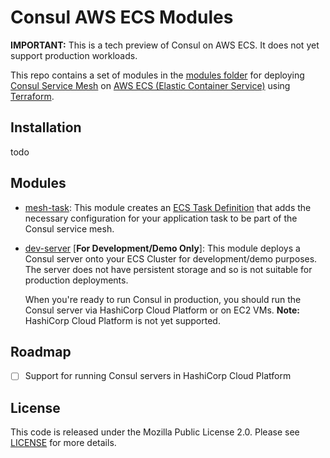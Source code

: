 # Consul AWS ECS Modules

**IMPORTANT:** This is a tech preview of Consul on AWS ECS. It does not yet support production workloads.

This repo contains a set of modules in the [modules folder](./modules) for deploying [Consul Service Mesh](https://www.consul.io/) on
[AWS ECS (Elastic Container Service)](https://aws.amazon.com/ecs/) using [Terraform](https://www.terraform.io/).

## Installation

todo

## Modules 

* [mesh-task](modules/mesh-task): This module creates an [ECS Task Definition](https://docs.aws.amazon.com/AmazonECS/latest/developerguide/task_definitions.html)
  that adds the necessary configuration for your application task to be part of the Consul service mesh.

* [dev-server](modules/dev-server) [**For Development/Demo Only**]: This module deploys a Consul server onto your ECS Cluster
  for development/demo purposes. The server does not have persistent storage and so is not suitable for production deployments.
  
  When you're ready to run Consul in production, you should run the Consul server via HashiCorp Cloud Platform or on EC2 VMs.
  **Note:** HashiCorp Cloud Platform is not yet supported.

## Roadmap

- [ ] Support for running Consul servers in HashiCorp Cloud Platform

## License

This code is released under the Mozilla Public License 2.0. Please see [LICENSE](LICENSE) for more details.
